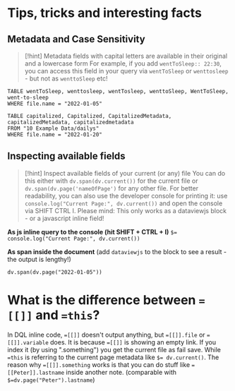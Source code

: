 # Tips, tricks and interesting facts

## Metadata and Case Sensitivity
> [!hint] Metadata fields with capital letters  are available in their original and a lowercase form
> For example, if you add `wentToSleep:: 22:30`, you can access this field in your query via `wentToSleep` or `wenttosleep` - but not as `wenttoSleep` etc!

```dataview
TABLE wentToSleep, wenttosleep, wentTosleep, wenttoSleep, WentToSleep, went-to-sleep
WHERE file.name = "2022-01-05"
```
```dataview
TABLE capitalized, Capitalized, CapitalizedMetadata, capitalizedMetadata, capitalizedmetadata
FROM "10 Example Data/dailys"
WHERE file.name = "2022-01-20"
```

## Inspecting available fields
> [!hint] Inspect available fields of your current (or any) file
> You can do this either with `dv.span(dv.current())` for the current file or `dv.span(dv.page('nameOfPage')` for any other file. For better readability, you can also use the developer console for printing it: use `console.log("Current Page:", dv.current())` and open the console via SHIFT CTRL I. 
> Please mind: This only works as a dataviewjs block - or a javascript inline field! 

**As js inline query to the console (hit SHIFT + CTRL + I)**
`$= console.log("Current Page:", dv.current())`

**As span inside the document** (add `dataviewjs` to the block to see a result - the output is lengthy!)
```
dv.span(dv.page("2022-01-05"))
```


# What is the difference between `=[[]]` and `=this`?

In DQL inline code, `=[[]]` doesn't output anything, but `=[[]].file` or `=[[]].variable` does. It is because `=[[]]` is showing an empty link. If you index it (by using ".something") you get the current file as fail save. While `=this` is referring to the current page metadata like `$= dv.current()`. The reason why `=[[]].something` works is that you can do stuff like `=[[Peter]].lastname` inside another note. (comparable with `$=dv.page("Peter").lastname`)
